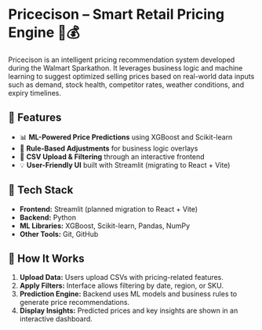 # Pricecison – Smart Retail Pricing Engine 🧠💰

Pricecison is an intelligent pricing recommendation system developed during the Walmart Sparkathon. It leverages business logic and machine learning to suggest optimized selling prices based on real-world data inputs such as demand, stock health, competitor rates, weather conditions, and expiry timelines.

## 🚀 Features

- 📊 **ML-Powered Price Predictions** using XGBoost and Scikit-learn  
- 🧠 **Rule-Based Adjustments** for business logic overlays  
- 📁 **CSV Upload & Filtering** through an interactive frontend  
- 💡 **User-Friendly UI** built with Streamlit (migrating to React + Vite)

## 📌 Tech Stack

- **Frontend:** Streamlit (planned migration to React + Vite)
- **Backend:** Python
- **ML Libraries:** XGBoost, Scikit-learn, Pandas, NumPy
- **Other Tools:** Git, GitHub

## 🧠 How It Works

1. **Upload Data:** Users upload CSVs with pricing-related features.
2. **Apply Filters:** Interface allows filtering by date, region, or SKU.
3. **Prediction Engine:** Backend uses ML models and business rules to generate price recommendations.
4. **Display Insights:** Predicted prices and key insights are shown in an interactive dashboard.
